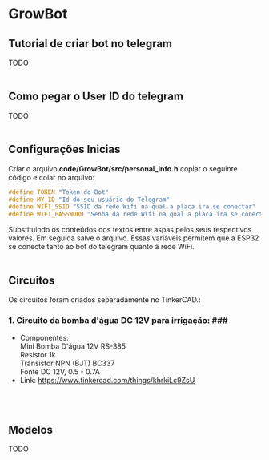 # GrowBot #
## Tutorial de criar bot no telegram ##
TODO
<br>
<br>

## Como pegar o User ID do telegram ##
TODO 
<br>
<br>

## Configurações Inicias ##
Criar o arquivo **code/GrowBot/src/personal_info.h** copiar o seguinte código e colar no arquivo:

```c++
#define TOKEN "Token do Bot"
#define MY_ID "Id do seu usuário do Telegram"
#define WIFI_SSID "SSID da rede Wifi na qual a placa ira se conectar"
#define WIFI_PASSWORD "Senha da rede Wifi na qual a placa ira se conectar"
```

Substituindo os conteúdos dos textos entre aspas pelos seus respectivos valores. Em seguida salve o arquivo. Essas variáveis permitem que a ESP32 se conecte tanto ao bot do telegram quanto à rede WiFi.
<br>
<br>

## Circuitos ##
Os circuitos foram criados separadamente no TinkerCAD.:

### 1. Circuito da bomba d'água DC 12V para irrigação: ### <br>
- Componentes: <br>
    Mini Bomba D'água 12V RS-385<br>
    Resistor 1k<br>
    Transistor NPN (BJT) BC337<br>
    Fonte DC 12V, 0.5 - 0.7A<br>
- Link: https://www.tinkercad.com/things/khrkiLc9ZsU
<br/>
<br/>

## Modelos ##
TODO
<br/>
<br/>
